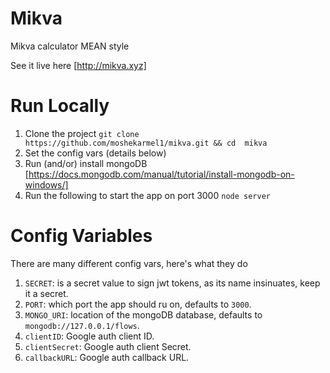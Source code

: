 # Mikva
Mikva calculator MEAN style

See it live here [http://mikva.xyz]

# Run Locally

1. Clone the project `git clone https://github.com/moshekarmel1/mikva.git && cd  mikva`
2. Set the config vars (details below)
3. Run (and/or) install mongoDB [https://docs.mongodb.com/manual/tutorial/install-mongodb-on-windows/]
4. Run the following to start the app on port 3000 `node server`

# Config Variables

There are many different config vars, here's what they do
1. `SECRET`: is a secret value to sign jwt tokens, as its name insinuates, keep it a secret.
2. `PORT`: which port the app should ru on, defaults to `3000`.
3. `MONGO_URI`: location of the mongoDB database, defaults to `mongodb://127.0.0.1/flows`.
4. `clientID`: Google auth client ID.
5. `clientSecret`: Google auth client Secret.
6. `callbackURL`: Google auth callback URL.

